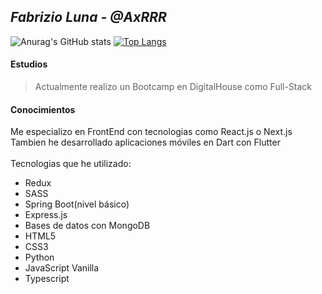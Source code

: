## *Fabrizio Luna - @AxRRR*

![Anurag's GitHub stats](https://github-readme-stats.vercel.app/api?username=fabrizioluna&show_icons=true&theme=radical)
[![Top Langs](https://github-readme-stats.vercel.app/api/top-langs/?username=fabrizioluna&layout=compact&theme=radical)](https://github.com/anuraghazra/github-readme-stats)

#### Estudios
> Actualmente realizo un Bootcamp en DigitalHouse como Full-Stack

#### Conocimientos
Me especializo en FrontEnd con tecnologias como React.js o Next.js
<br>
Tambien he desarrollado aplicaciones móviles en Dart con Flutter
<br><br>
Tecnologias que he utilizado:
<ul>
  <li>Redux</li>
  <li>SASS</li>
  <li>Spring Boot(nivel básico)</li>
  <li>Express.js</li>
  <li>Bases de datos con MongoDB</li>
  <li>HTML5</li>
  <li>CSS3</li>
  <li>Python</li>
  <li>JavaScript Vanilla</li>
  <li>Typescript</li>
  </ul>


